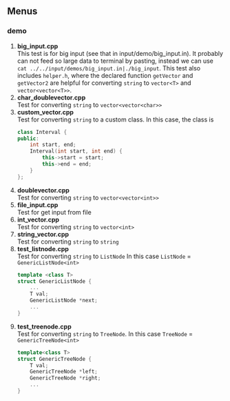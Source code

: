 ## Menus
### demo
1) **big_input.cpp**  
This test is for big input (see that in input/demo/big_input.in). It probably can not feed so large data to terminal by pasting, instead we can use
`cat ../../input/demos/big_input.in|./big_input`.
This test also includes `helper.h`, where the declared function `getVector` and `getVector2` are helpful for  converting `string` to `vector<T>` and `vector<vector<T>>`.
2) **char_doublevector.cpp**  
Test for converting `string` to `vector<vector<char>>`
3) **custom_vector.cpp**  
Test for converting `string` to a custom class.
In this case, the class is
    ```c++
    class Interval {
    public:
        int start, end;
        Interval(int start, int end) {
            this->start = start;
            this->end = end;
        }
    };
    ```
4) **doublevector.cpp**  
Test for converting `string` to `vector<vector<int>>`
5) **file_input.cpp**  
Test for get input from file
6) **int_vector.cpp**  
Test for converting `string` to `vector<int>`
7) **string_vector.cpp**  
Test for converting `string` to `string`
8) **test_listnode.cpp**  
Test for converting `string` to `ListNode`
In this case `ListNode` = `GenericListNode<int>`
    ```c++
    template <class T>
    struct GenericListNode {
        ...
        T val;
        GenericListNode *next;
        ...
    }
    ```
9) **test_treenode.cpp**  
Test for converting `string` to `TreeNode`.
In this case `TreeNode` = `GenericTreeNode<int>`
    ```c++
    template<class T>
    struct GenericTreeNode {
        T val;
        GenericTreeNode *left;
        GenericTreeNode *right;
        ...
    }
    ```
